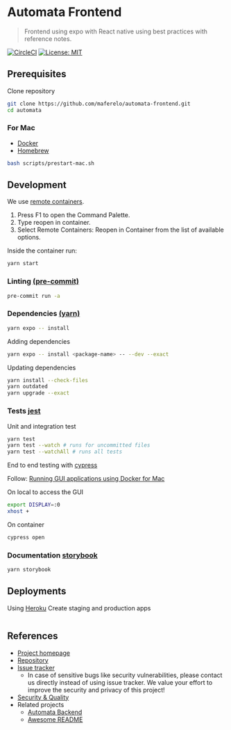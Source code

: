 # Automata Frontend

> Frontend using expo with React native
> using best practices with reference notes.

[![CircleCI](https://dl.circleci.com/status-badge/img/gh/maferelo/automata-frontend/tree/main.svg?style=svg)](https://dl.circleci.com/status-badge/redirect/gh/maferelo/automata-frontend/tree/main)
[![License: MIT](https://img.shields.io/badge/License-MIT-yellow.svg)](https://opensource.org/licenses/MIT)

## Prerequisites

Clone repository

```bash
git clone https://github.com/maferelo/automata-frontend.git
cd automata
```

### For Mac

- [Docker](https://www.docker.com/)
- [Homebrew](https://brew.sh/)

```bash
bash scripts/prestart-mac.sh
```

## Development

We use [remote containers](https://code.visualstudio.com/docs/remote/containers-tutorial).

1. Press F1 to open the Command Palette.
2. Type reopen in container.
3. Select Remote Containers: Reopen in Container from the list of available options.

Inside the container run:

```bash
yarn start
```

### Linting [(pre-commit)](https://pre-commit.com/)

```bash
pre-commit run -a
```

### Dependencies [(yarn)](https://classic.yarnpkg.com/lang/en/docs/)

```bash
yarn expo -- install
```

Adding dependencies

```bash
yarn expo -- install <package-name> -- --dev --exact
```

Updating dependencies

```bash
yarn install --check-files
yarn outdated
yarn upgrade --exact
```

### Tests [jest](https://jestjs.io/docs/getting-started)

Unit and integration test

```bash
yarn test
yarn test --watch # runs for uncommitted files
yarn test --watchAll # runs all tests
```

End to end testing with [cypress](https://www.cypress.io/)

Follow: [Running GUI applications using Docker for Mac](https://sourabhbajaj.com/blog/2017/02/07/gui-applications-docker-mac/#run-xquartz)

On local to access the GUI

```bash
export DISPLAY=:0
xhost +
```

On container

```bash
cypress open
```

### Documentation [storybook](https://storybook.js.org/docs/ember/get-started/introduction/)

```bash
yarn storybook
```

## Deployments

Using [Heroku](https://python-poetry.org/) Create staging and production apps

```bash

```

## References

- [Project homepage](https://your.github.com/automata-frontend/)
- [Repository](https://github.com/maferelo/automata-frontend/)
- [Issue tracker](https://github.com/maferelo/automata-frontend/issues)
  - In case of sensitive bugs like security vulnerabilities, please contact
    us directly instead of using issue tracker. We value your effort
    to improve the security and privacy of this project!
- [Security & Quality](https://github.com/maferelo/automata-frontend/security)
- Related projects
  - [Automata Backend](https://github.com/maferelo/automata-backend)
  - [Awesome README](https://github.com/matiassingers/awesome*readme)
